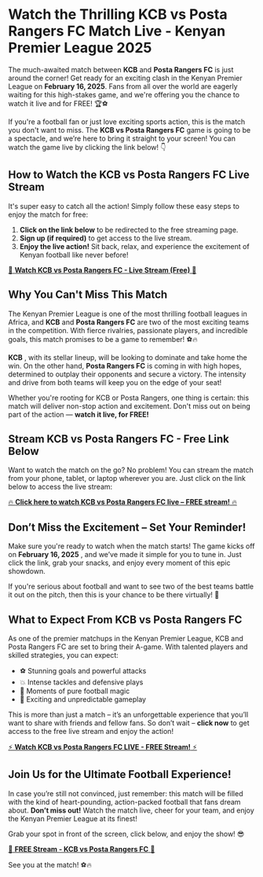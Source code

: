 # Watch the Thrilling KCB vs Posta Rangers FC Match Live - Kenyan Premier League 2025

The much-awaited match between **KCB** and **Posta Rangers FC** is just around the corner! Get ready for an exciting clash in the Kenyan Premier League on **February 16, 2025**. Fans from all over the world are eagerly waiting for this high-stakes game, and we're offering you the chance to watch it live and for FREE! 🏆⚽

If you're a football fan or just love exciting sports action, this is the match you don't want to miss. The **KCB vs Posta Rangers FC** game is going to be a spectacle, and we’re here to bring it straight to your screen! You can watch the game live by clicking the link below! 👇

## How to Watch the KCB vs Posta Rangers FC Live Stream

It's super easy to catch all the action! Simply follow these easy steps to enjoy the match for free:

1. **Click on the link below** to be redirected to the free streaming page.
2. **Sign up (if required)** to get access to the live stream.
3. **Enjoy the live action!** Sit back, relax, and experience the excitement of Kenyan football like never before!

[🎥 **Watch KCB vs Posta Rangers FC - Live Stream (Free)** 🎥](https://tinyurl.com/livestreamfreeo?st=KCB+vs+Posta+Rangers+FC&si=ghc)

## Why You Can't Miss This Match

The Kenyan Premier League is one of the most thrilling football leagues in Africa, and **KCB** and **Posta Rangers FC** are two of the most exciting teams in the competition. With fierce rivalries, passionate players, and incredible goals, this match promises to be a game to remember! ⚽🔥

**KCB** , with its stellar lineup, will be looking to dominate and take home the win. On the other hand, **Posta Rangers FC** is coming in with high hopes, determined to outplay their opponents and secure a victory. The intensity and drive from both teams will keep you on the edge of your seat!

Whether you're rooting for KCB or Posta Rangers, one thing is certain: this match will deliver non-stop action and excitement. Don't miss out on being part of the action — **watch it live, for FREE!**

## Stream KCB vs Posta Rangers FC - Free Link Below

Want to watch the match on the go? No problem! You can stream the match from your phone, tablet, or laptop wherever you are. Just click on the link below to access the live stream:

[🔥 **Click here to watch KCB vs Posta Rangers FC live – FREE stream!** 🔥](https://tinyurl.com/livestreamfreeo?st=KCB+vs+Posta+Rangers+FC&si=ghc)

## Don’t Miss the Excitement – Set Your Reminder!

Make sure you're ready to watch when the match starts! The game kicks off on **February 16, 2025** , and we’ve made it simple for you to tune in. Just click the link, grab your snacks, and enjoy every moment of this epic showdown.

If you're serious about football and want to see two of the best teams battle it out on the pitch, then this is your chance to be there virtually! 🏅

## What to Expect From KCB vs Posta Rangers FC

As one of the premier matchups in the Kenyan Premier League, KCB and Posta Rangers FC are set to bring their A-game. With talented players and skilled strategies, you can expect:

- ⚽ Stunning goals and powerful attacks
- 💥 Intense tackles and defensive plays
- 🎉 Moments of pure football magic
- 👏 Exciting and unpredictable gameplay

This is more than just a match – it’s an unforgettable experience that you’ll want to share with friends and fellow fans. So don’t wait – **click now** to get access to the free live stream and enjoy the action!

[⚡ **Watch KCB vs Posta Rangers FC LIVE - FREE Stream!** ⚡](https://tinyurl.com/livestreamfreeo?st=KCB+vs+Posta+Rangers+FC&si=ghc)

## Join Us for the Ultimate Football Experience!

In case you’re still not convinced, just remember: this match will be filled with the kind of heart-pounding, action-packed football that fans dream about. **Don’t miss out!** Watch the match live, cheer for your team, and enjoy the Kenyan Premier League at its finest!

Grab your spot in front of the screen, click below, and enjoy the show! 😎

[🎥 **FREE Stream - KCB vs Posta Rangers FC** 🎥](https://tinyurl.com/livestreamfreeo?st=KCB+vs+Posta+Rangers+FC&si=ghc)

See you at the match! ⚽🔥
